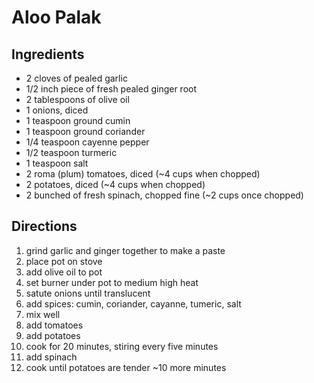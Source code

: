 # Aloo Palak





## Ingredients 

- 2 cloves of pealed garlic
- 1/2 inch piece of fresh pealed ginger root
- 2 tablespoons of olive oil
- 1 onions, diced
- 1 teaspoon ground cumin
- 1 teaspoon ground coriander
- 1/4 teaspoon cayenne pepper
- 1/2 teaspoon turmeric
- 1 teaspoon salt
- 2 roma (plum) tomatoes, diced (~4 cups when chopped)
- 2 potatoes, diced (~4 cups when chopped)
- 2 bunched of fresh spinach, chopped fine (~2 cups once chopped)

## Directions

1. grind garlic and ginger together to make a paste
1. place pot on stove
1. add olive oil to pot
1. set burner under pot to medium high heat
1. satute onions until translucent
1. add spices: cumin, coriander, cayanne, tumeric, salt
1. mix well
1. add tomatoes
1. add potatoes
1. cook for 20 minutes, stiring every five minutes
1. add spinach
1. cook until potatoes are tender ~10 more minutes
